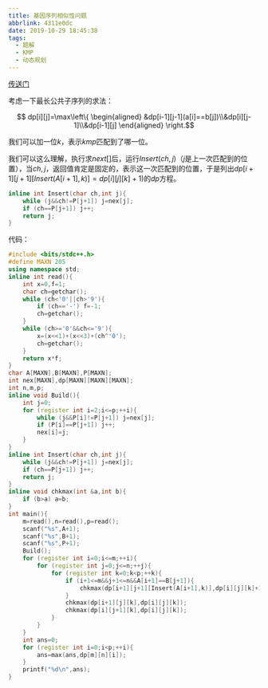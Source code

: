 ```yaml
---
title: 基因序列相似性问题
abbrlink: 4311e0dc
date: 2019-10-29 18:45:38
tags:
  - 题解
  - KMP
  - 动态规划
---
```


[传送门](https://www.lydsy.com/JudgeOnline/problem.php?id=3256)

考虑一下最长公共子序列的求法：

$$ dp[i][j]=\max\left\{
\begin{aligned}
&dp[i-1][j-1](a[i]==b[j])\\&dp[i][j-1]\\&dp[i-1][j] \end{aligned}
\right.$$ 

我们可以加一位$k$，表示$kmp$匹配到了哪一位。

我们可以这么理解，执行求$next[]$后，运行$Insert(ch,j)$（$j$是上一次匹配到的位置），当$ch,j$，返回值肯定是固定的，表示这一次匹配到的位置，于是列出$dp[i+1][j+1][Insert(A[i+1],k)]=dp[i][j][k]+1)$的$dp$方程。

```cpp
inline int Insert(char ch,int j){
	while (j&&ch!=P[j+1]) j=nex[j];
	if (ch==P[j+1]) j++;
	return j;
}
```

代码：

```cpp
#include <bits/stdc++.h>
#define MAXN 205
using namespace std;
inline int read(){
	int x=0,f=1;
	char ch=getchar();
	while (ch<'0'||ch>'9'){
		if (ch=='-') f=-1;
		ch=getchar();
	}
	while (ch>='0'&&ch<='9'){
		x=(x<<1)+(x<<3)+(ch^'0');
		ch=getchar();
	}
	return x*f;
}
char A[MAXN],B[MAXN],P[MAXN];
int nex[MAXN],dp[MAXN][MAXN][MAXN];
int n,m,p;
inline void Build(){
	int j=0;
	for (register int i=2;i<=p;++i){
		while (j&&P[i]!=P[j+1]) j=nex[j];
		if (P[i]==P[j+1]) j++;
		nex[i]=j;
	}
}
inline int Insert(char ch,int j){
	while (j&&ch!=P[j+1]) j=nex[j];
	if (ch==P[j+1]) j++;
	return j;
}
inline void chkmax(int &a,int b){
	if (b>a) a=b;
}
int main(){
	m=read(),n=read(),p=read();
	scanf("%s",A+1);
	scanf("%s",B+1);
	scanf("%s",P+1);
	Build();
	for (register int i=0;i<=m;++i){
		for (register int j=0;j<=n;++j){
			for (register int k=0;k<p;++k){
				if (i+1<=m&&j+1<=n&&A[i+1]==B[j+1]){
					chkmax(dp[i+1][j+1][Insert(A[i+1],k)],dp[i][j][k]+1);
				}
				chkmax(dp[i+1][j][k],dp[i][j][k]);
				chkmax(dp[i][j+1][k],dp[i][j][k]);
			}
		}
	}
	int ans=0;
	for (register int i=0;i<p;++i){
		ans=max(ans,dp[m][n][i]);
	}
	printf("%d\n",ans);
}
```

